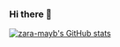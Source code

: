 ### Hi there 👋

   [![zara-mayb's GitHub stats](https://github-readme-stats.vercel.app/api?username=zara-mayb)](https://github.com/zara-mayb/github-readme-stats)
